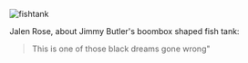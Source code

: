 ![fishtank][fishtank]

Jalen Rose, about Jimmy Butler's boombox shaped fish tank:</p>

> This is one of those black dreams gone wrong"

<!-- Images -->
[fishtank]: /sites/default/files/Jimmy-Butler-Boombox-Fish-Tank_1.jpeg